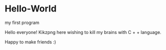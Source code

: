 # Hello-World
my first program

Hello everyone! Kikzpng here wishing to kill my brains with C + + language.

Happy to make friends :)
